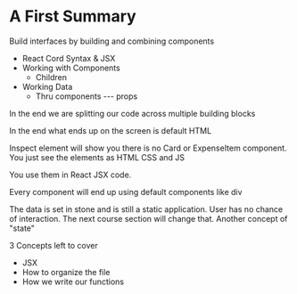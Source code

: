 # A First Summary

Build interfaces by building and combining components
* React Cord Syntax & JSX
* Working with Components
  * Children
* Working Data
  * Thru components --- props

In the end we are splitting our code across multiple building blocks

In the end what ends up on the screen is default HTML

Inspect element will show you there is no Card or ExpenseItem component. You just see the elements as HTML CSS and JS

You use them in React JSX code.

Every component will end up using default components like div

The data is set in stone and is still a static application. User has no chance of interaction. The next course section will change that. Another concept of "state"

3 Concepts left to cover
* JSX
* How to organize the file
* How we write our functions
